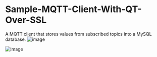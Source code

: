 # Sample-MQTT-Client-With-QT-Over-SSL
A MQTT client that stores values from subscribed topics into a MySQL database. 
![image](https://github.com/O-Cube/Sample-MQTT-Client-with-QT/assets/65163799/f3145957-1b42-4377-ab5c-3c1c41e0eb7a)

![image](https://github.com/O-Cube/Sample-MQTT-Client-with-QT/assets/65163799/086819a8-3249-4127-8862-17ab8b2125ab)
